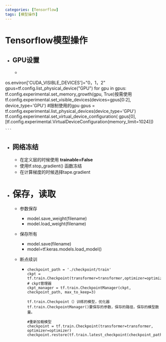 ```yaml
---
categories: [Tensorflow]
tags: [模型操作]
---
```

# Tensorflow模型操作

- ## GPU设置

  - ```python
os.environ['CUDA_VISIBLE_DEVICES']="0，1，2"
    gpus=tf.config.list_physical_device("GPU")
    for gpu in gpus:
        tf.config.experimental.set_memory_growth(gpu, True)按需使用
        tf.config.experimental.set_visible_devices(devices=gpus[0:2], device_type='GPU')
    #限制使用的gpu
    gpus = tf.config.experimental.list_physical_devices(device_type='GPU')
    tf.config.experimental.set_virtual_device_configuration(
            gpus[0],
            [tf.config.experimental.VirtualDeviceConfiguration(memory_limit=1024)])
    
    ```
  
- ## 网络冻结

  - 在定义层的时候使用 **trainable=False** 
  -  使用tf.stop_gradient() 函数冻结
  - 在计算梯度的时候选择tape.gradient

- # 保存，读取
  - 参数保存

    - model.save_weight(filename)
    - model.load_weight(filename)

  - 保存所有

    - model.save(filename)
    - model=tf.keras.models.load_model()

  - 断点续训

    - ```
      checkpoint_path = './checkpoint/train'
      ckpt = tf.train.Checkpoint(transformer=transformer,optimizer=optimizer)
      # ckpt管理器
      ckpt_manager = tf.train.CheckpointManager(ckpt, checkpoint_path, max_to_keep=3)
      
      tf.train.Checkpoint（）训练的模型，优化器
      tf.train.CheckpointManager()要保存的参数，保存的路径，保存的模型数量。
      
      #重新加载模型
      checkpoint = tf.train.Checkpoint(transformer=transformer, optimizer=optimizer)
      checkpoint.restore(tf.train.latest_checkpoint(checkpoint_path1))
      ```

      